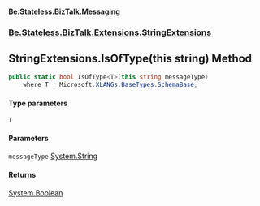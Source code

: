 #### [Be.Stateless.BizTalk.Messaging](README.md 'README')
### [Be.Stateless.BizTalk.Extensions](Be.Stateless.BizTalk.Extensions.md 'Be.Stateless.BizTalk.Extensions').[StringExtensions](StringExtensions.md 'Be.Stateless.BizTalk.Extensions.StringExtensions')

## StringExtensions.IsOfType<T>(this string) Method

```csharp
public static bool IsOfType<T>(this string messageType)
    where T : Microsoft.XLANGs.BaseTypes.SchemaBase;
```
#### Type parameters

<a name='Be.Stateless.BizTalk.Extensions.StringExtensions.IsOfType_T_(thisstring).T'></a>

`T`
#### Parameters

<a name='Be.Stateless.BizTalk.Extensions.StringExtensions.IsOfType_T_(thisstring).messageType'></a>

`messageType` [System.String](https://docs.microsoft.com/en-us/dotnet/api/System.String 'System.String')

#### Returns
[System.Boolean](https://docs.microsoft.com/en-us/dotnet/api/System.Boolean 'System.Boolean')